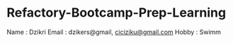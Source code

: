 # Refactory-Bootcamp-Prep-Learning
Name : Dzikri
Email : dzikers@gmail, ciciziku@gmail.com
Hobby : Swimm
